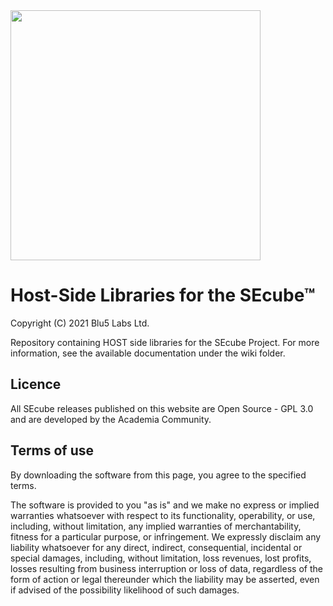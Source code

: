 <img src="https://www.secube.eu/site/templates/dist/img/logo.png" width="400px" />

# Host-Side Libraries for the SEcube™
Copyright (C) 2021 Blu5 Labs Ltd.

Repository containing HOST side libraries for the SEcube Project.
For more information, see the available documentation under the wiki folder.

## Licence
All SEcube releases published on this website are Open Source - GPL 3.0 and are developed by the Academia Community.

## Terms of use
By downloading the software from this page, you agree to the specified terms.

The software is provided to you "as is" and we make no express or implied warranties whatsoever with respect to its functionality, operability, or use, including, without limitation, any implied warranties of merchantability, fitness for a particular purpose, or infringement. We expressly disclaim any liability whatsoever for any direct, indirect, consequential, incidental or special damages, including, without limitation, loss revenues, lost profits, losses resulting from business interruption or loss of data, regardless of the form of action or legal thereunder which the liability may be asserted, even if advised of the possibility likelihood of such damages.



